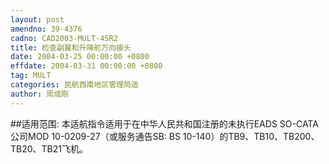 ```yaml
---
layout: post
amendno: 39-4376
cadno: CAD2003-MULT-45R2
title: 检查副翼和升降舵万向接头
date: 2004-03-25 00:00:00 +0800
effdate: 2004-03-31 00:00:00 +0800
tag: MULT
categories: 民航西南地区管理局适
author: 周成刚
---
```


##适用范围:
本适航指令适用于在中华人民共和国注册的未执行EADS SO-CATA 公司MOD 10-0209-27（或服务通告SB: BS 10-140）的TB9、TB10、TB200、TB20、TB21飞机。

